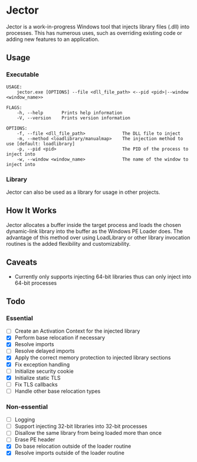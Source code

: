 # Jector

Jector is a work-in-progress Windows tool that injects library files (.dll) into processes. This has numerous uses, such as overriding existing code or adding new features to an application.

## Usage
### Executable
```
USAGE:
    jector.exe [OPTIONS] --file <dll_file_path> <--pid <pid>|--window <window_name>>

FLAGS:
    -h, --help       Prints help information
    -V, --version    Prints version information

OPTIONS:
    -f, --file <dll_file_path>              The DLL file to inject
    -m, --method <loadlibrary/manualmap>    The injection method to use [default: loadlibrary]
    -p, --pid <pid>                         The PID of the process to inject into
    -w, --window <window_name>              The name of the window to inject into
```

### Library
Jector can also be used as a library for usage in other projects.

## How It Works
Jector allocates a buffer inside the target process and loads the chosen dynamic-link library into the buffer as the Windows PE Loader does. The advantage of this method over using LoadLibrary or other library invocation routines is the added flexibility and customizability.

## Caveats
- Currently only supports injecting 64-bit libraries thus can only inject into 64-bit processes

## Todo
### Essential
- [ ] Create an Activation Context for the injected library
- [x] Perform base relocation if necessary
- [x] Resolve imports
- [ ] Resolve delayed imports
- [x] Apply the correct memory protection to injected library sections
- [x] Fix exception handling
- [ ] Initialize security cookie
- [x] Initialize static TLS
- [ ] Fix TLS callbacks
- [ ] Handle other base relocation types
### Non-essential
- [ ] Logging
- [ ] Support injecting 32-bit libraries into 32-bit processes
- [ ] Disallow the same library from being loaded more than once
- [ ] Erase PE header
- [x] Do base relocation outside of the loader routine
- [x] Resolve imports outside of the loader routine
